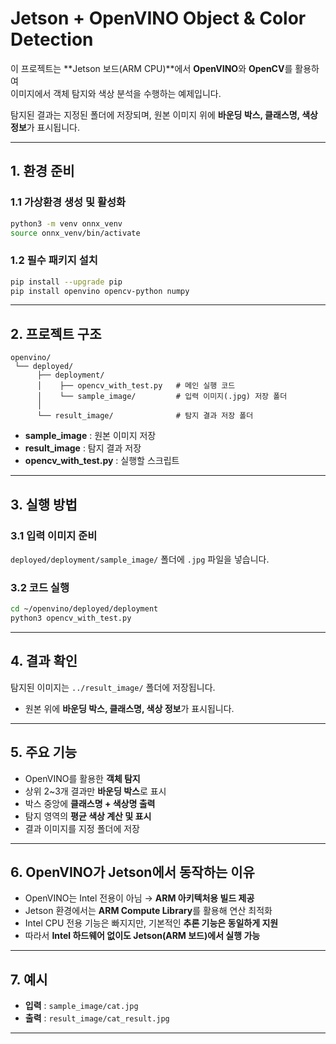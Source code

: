 
# Jetson + OpenVINO Object & Color Detection

이 프로젝트는 **Jetson 보드(ARM CPU)**에서 **OpenVINO**와 **OpenCV**를 활용하여  
이미지에서 객체 탐지와 색상 분석을 수행하는 예제입니다.  

탐지된 결과는 지정된 폴더에 저장되며, 원본 이미지 위에 **바운딩 박스, 클래스명, 색상 정보**가 표시됩니다.

---

## 1. 환경 준비

### 1.1 가상환경 생성 및 활성화
```bash
python3 -m venv onnx_venv
source onnx_venv/bin/activate
````

### 1.2 필수 패키지 설치

```bash
pip install --upgrade pip
pip install openvino opencv-python numpy
```

---

## 2. 프로젝트 구조

```
openvino/
 └── deployed/
      ├── deployment/
      │    ├── opencv_with_test.py   # 메인 실행 코드
      │    └── sample_image/         # 입력 이미지(.jpg) 저장 폴더
      │
      └── result_image/              # 탐지 결과 저장 폴더
```

* **sample_image** : 원본 이미지 저장
* **result_image** : 탐지 결과 저장
* **opencv_with_test.py** : 실행할 스크립트

---

## 3. 실행 방법

### 3.1 입력 이미지 준비

`deployed/deployment/sample_image/` 폴더에 `.jpg` 파일을 넣습니다.

### 3.2 코드 실행

```bash
cd ~/openvino/deployed/deployment
python3 opencv_with_test.py
```

---

## 4. 결과 확인

탐지된 이미지는 `../result_image/` 폴더에 저장됩니다.

* 원본 위에 **바운딩 박스, 클래스명, 색상 정보**가 표시됩니다.

---

## 5. 주요 기능

* OpenVINO를 활용한 **객체 탐지**
* 상위 2~3개 결과만 **바운딩 박스**로 표시
* 박스 중앙에 **클래스명 + 색상명 출력**
* 탐지 영역의 **평균 색상 계산 및 표시**
* 결과 이미지를 지정 폴더에 저장

---

## 6. OpenVINO가 Jetson에서 동작하는 이유

* OpenVINO는 Intel 전용이 아님 → **ARM 아키텍처용 빌드 제공**
* Jetson 환경에서는 **ARM Compute Library**를 활용해 연산 최적화
* Intel CPU 전용 기능은 빠지지만, 기본적인 **추론 기능은 동일하게 지원**
* 따라서 **Intel 하드웨어 없이도 Jetson(ARM 보드)에서 실행 가능**

---

## 7. 예시

* **입력** : `sample_image/cat.jpg`
* **출력** : `result_image/cat_result.jpg`

---

